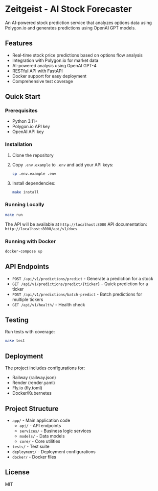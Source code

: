# Zeitgeist - AI Stock Forecaster

An AI-powered stock prediction service that analyzes options data using Polygon.io and generates predictions using OpenAI GPT models.

## Features

- Real-time stock price predictions based on options flow analysis
- Integration with Polygon.io for market data
- AI-powered analysis using OpenAI GPT-4
- RESTful API with FastAPI
- Docker support for easy deployment
- Comprehensive test coverage

## Quick Start

### Prerequisites

- Python 3.11+
- Polygon.io API key
- OpenAI API key

### Installation

1. Clone the repository
2. Copy `.env.example` to `.env` and add your API keys:
   ```bash
   cp .env.example .env
   ```

3. Install dependencies:
   ```bash
   make install
   ```

### Running Locally

```bash
make run
```

The API will be available at `http://localhost:8000`
API documentation: `http://localhost:8000/api/v1/docs`

### Running with Docker

```bash
docker-compose up
```

## API Endpoints

- `POST /api/v1/predictions/predict` - Generate a prediction for a stock
- `GET /api/v1/predictions/predict/{ticker}` - Quick prediction for a ticker
- `POST /api/v1/predictions/batch-predict` - Batch predictions for multiple tickers
- `GET /api/v1/health/` - Health check

## Testing

Run tests with coverage:
```bash
make test
```

## Deployment

The project includes configurations for:
- Railway (railway.json)
- Render (render.yaml)
- Fly.io (fly.toml)
- Docker/Kubernetes

## Project Structure

- `app/` - Main application code
  - `api/` - API endpoints
  - `services/` - Business logic services
  - `models/` - Data models
  - `core/` - Core utilities
- `tests/` - Test suite
- `deployment/` - Deployment configurations
- `docker/` - Docker files

## License

MIT
